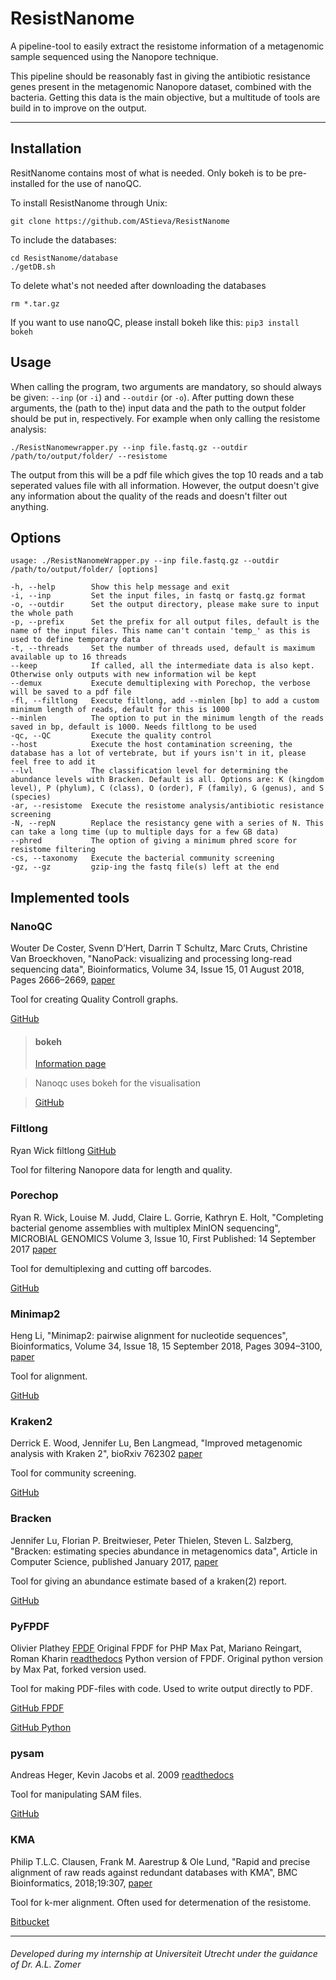 # ResistNanome
A pipeline-tool to easily extract the resistome information of a metagenomic sample sequenced using the Nanopore technique.

This pipeline should be reasonably fast in giving the antibiotic resistance genes present in the metagenomic Nanopore dataset, combined with the bacteria. 
Getting this data is the main objective, but a multitude of tools are build in to improve on the output.

-------------------------------------------

## Installation

ResitNanome contains most of what is needed. Only bokeh is to be pre-installed for the use of nanoQC.

To install ResistNanome through Unix:

```
git clone https://github.com/AStieva/ResistNanome
```

To include the databases:
```
cd ResistNanome/database
./getDB.sh
```
To delete what's not needed after downloading the databases
```
rm *.tar.gz
```
If you want to use nanoQC, please install bokeh like this: `pip3 install bokeh`

## Usage

When calling the program, two arguments are mandatory, so should always be given: `--inp` (or `-i`) and `--outdir` (or `-o`). After putting down these arguments, the (path to the) input data and the path to the output folder should be put in, respectively. For example when only calling the resistome  analysis: 

`./ResistNanomewrapper.py --inp file.fastq.gz --outdir /path/to/output/folder/ --resistome`

The output from this will be a pdf file which gives the top 10 reads and a tab seperated values file with all information. However, the output doesn't give any information about the quality of the reads and doesn't filter out anything.

## Options

```
usage: ./ResistNanomeWrapper.py --inp file.fastq.gz --outdir /path/to/output/folder/ [options]

-h, --help        Show this help message and exit
-i, --inp         Set the input files, in fastq or fastq.gz format
-o, --outdir      Set the output directory, please make sure to input the whole path
-p, --prefix      Set the prefix for all output files, default is the name of the input files. This name can't contain 'temp_' as this is used to define temporary data
-t, --threads     Set the number of threads used, default is maximum available up to 16 threads
--keep            If called, all the intermediate data is also kept. Otherwise only outputs with new information wil be kept
--demux           Execute demultiplexing with Porechop, the verbose will be saved to a pdf file
-fl, --filtlong   Execute filtlong, add --minlen [bp] to add a custom minimum length of reads, default for this is 1000
--minlen          The option to put in the minimum length of the reads saved in bp, default is 1000. Needs filtlong to be used
-qc, --QC         Execute the quality control
--host            Execute the host contamination screening, the database has a lot of vertebrate, but if yours isn't in it, please feel free to add it
--lvl             The classification level for determining the abundance levels with Bracken. Default is all. Options are: K (kingdom level), P (phylum), C (class), O (order), F (family), G (genus), and S (species)
-ar, --resistome  Execute the resistome analysis/antibiotic resistance screening
-N, --repN        Replace the resistancy gene with a series of N. This can take a long time (up to multiple days for a few GB data)
--phred           The option of giving a minimum phred score for resistome filtering
-cs, --taxonomy   Execute the bacterial community screening
-gz, --gz         gzip-ing the fastq file(s) left at the end
```

## Implemented tools

### NanoQC
Wouter De Coster, Svenn D’Hert, Darrin T Schultz, Marc Cruts, Christine Van Broeckhoven, "NanoPack: visualizing and processing long-read sequencing data", Bioinformatics, Volume 34, Issue 15, 01 August 2018, Pages 2666–2669, [paper](https://doi.org/10.1093/bioinformatics/bty149)

Tool for creating Quality Controll graphs.

[GitHub](https://github.com/wdecoster/nanoQC)

>#### bokeh
 >[Information page](https://docs.bokeh.org/en/latest/index.html)

 >Nanoqc uses bokeh for the visualisation

 >[GitHub](https://github.com/bokeh/bokeh)

### Filtlong
Ryan Wick filtlong [GitHub](https://github.com/rrwick/Filtlong)

Tool for filtering Nanopore data for length and quality.

### Porechop
Ryan R. Wick, Louise M. Judd, Claire L. Gorrie, Kathryn E. Holt, "Completing bacterial genome assemblies with multiplex MinION sequencing", MICROBIAL GENOMICS Volume 3, Issue 10, First Published: 14 September 2017 [paper](https://www.microbiologyresearch.org/content/journal/mgen/10.1099/mgen.0.000132)

Tool for demultiplexing and cutting off barcodes.

[GitHub](https://github.com/rrwick/Porechop)

### Minimap2
Heng Li, "Minimap2: pairwise alignment for nucleotide sequences", Bioinformatics, Volume 34, Issue 18, 15 September 2018, Pages 3094–3100, [paper](https://doi.org/10.1093/bioinformatics/bty191)

Tool for alignment.

[GitHub](https://github.com/lh3/minimap2)

### Kraken2
Derrick E. Wood, Jennifer Lu, Ben Langmead, "Improved metagenomic analysis with Kraken 2", bioRxiv 762302 [paper](https://doi.org/10.1101/762302)
 
Tool for community screening.
 
[GitHub](https://github.com/DerrickWood/kraken2)
 
### Bracken
Jennifer Lu, Florian P. Breitwieser, Peter Thielen, Steven L. Salzberg, "Bracken: estimating species abundance in metagenomics data", Article in Computer Science, published January 2017, [paper](https://peerj.com/articles/cs-104/)

Tool for giving an abundance estimate based of a kraken(2) report.

[GitHub](https://github.com/jenniferlu717/Bracken)

### PyFPDF
Olivier Plathey [FPDF](http://www.fpdf.org/) Original FPDF for PHP
Max Pat, Mariano Reingart, Roman Kharin [readthedocs](https://pyfpdf.readthedocs.io/en/latest/) Python version of FPDF. Original python version by Max Pat, forked version used.

Tool for making PDF-files with code. Used to write output directly to PDF.

[GitHub FPDF](https://github.com/Setasign/FPDF)

[GitHub Python](https://github.com/reingart/pyfpdf)

### pysam
Andreas Heger, Kevin Jacobs et al. 2009 [readthedocs](https://pysam.readthedocs.io/en/latest/#)

Tool for manipulating SAM files.

[GitHub](https://github.com/pysam-developers/pysam)

### KMA
Philip T.L.C. Clausen, Frank M. Aarestrup & Ole Lund, "Rapid and precise alignment of raw reads against redundant databases with KMA", BMC Bioinformatics, 2018;19:307, [paper](https://bmcbioinformatics.biomedcentral.com/articles/10.1186/s12859-018-2336-6)

Tool for k-mer alignment. Often used for determenation of the resistome.

[Bitbucket](https://bitbucket.org/genomicepidemiology/kma/src/master/)

-------------------------------------------

###### Developed during my internship at Universiteit Utrecht under the guidance of Dr. A.L. Zomer
